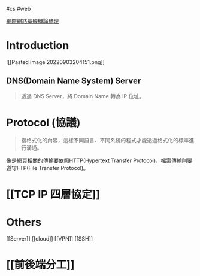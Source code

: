 #cs #web

[網際網路基礎概論整理](https://hackmd.io/@Yu040419/S1raoZE3E)

# Introduction
![[Pasted image 20220903204151.png]]

## DNS(Domain Name System) Server
> 透過 DNS Server，將 Domain Name 轉為 IP 位址。


# Protocol (協議)
>指格式化的內容，這樣不同語言、不同系統的程式才能透過格式化的標準進行溝通。

像是網頁相關的傳輸要依照HTTP(Hypertext Transfer Protocol)，檔案傳輸則要遵守FTP(File Transfer Protocol)。

# [[TCP IP 四層協定]]

# Others
[[Server]]
[[cloud]]
[[VPN]]
[[SSH]]

# [[前後端分工]]
